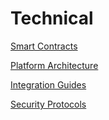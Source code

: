 # Technical

[Smart Contracts](Technical%20188c4d66578880419539f2bceb8b4855/Smart%20Contracts%20188c4d66578880d19e3ddaa8523fe52a.md)

[Platform Architecture](Technical%20188c4d66578880419539f2bceb8b4855/Platform%20Architecture%20188c4d6657888021ae8bdbd10f0ad305.md)

[Integration Guides](Technical%20188c4d66578880419539f2bceb8b4855/Integration%20Guides%20188c4d665788808a9dc9cee69fb9c7d8.md)

[Security Protocols](Technical%20188c4d66578880419539f2bceb8b4855/Security%20Protocols%20188c4d66578880be859fe63140f49de7.md)